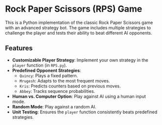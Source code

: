 # Rock Paper Scissors (RPS) Game

This is a Python implementation of the classic Rock Paper Scissors game with an advanced strategy bot. The game includes multiple strategies to challenge the player and tests their ability to beat different AI opponents.

## Features

- **Customizable Player Strategy**: Implement your own strategy in the `player` function (in `RPS.py`).
- **Predefined Opponent Strategies**:
  - `Quincy`: Plays a fixed pattern.
  - `Mrugesh`: Adapts to the most frequent moves.
  - `Kris`: Predicts counters based on previous moves.
  - `Abbey`: Tracks sequence probabilities.
- **Human vs. Computer Option**: Play against AI using a human input mode.
- **Random Mode**: Play against a random AI.
- **Unit Testing**: Ensures the `player` function consistently beats predefined strategies.


